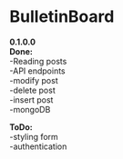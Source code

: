 # BulletinBoard

<b>0.1.0.0</b>
<br>
<b>Done:</b>
<br>
-Reading posts 
<br>
-API endpoints 
<br>
-modify post
<br>
-delete post
<br>
-insert post
<br>
-mongoDB


<b>ToDo:</b>
<br>
-styling form
<br>
-authentication
